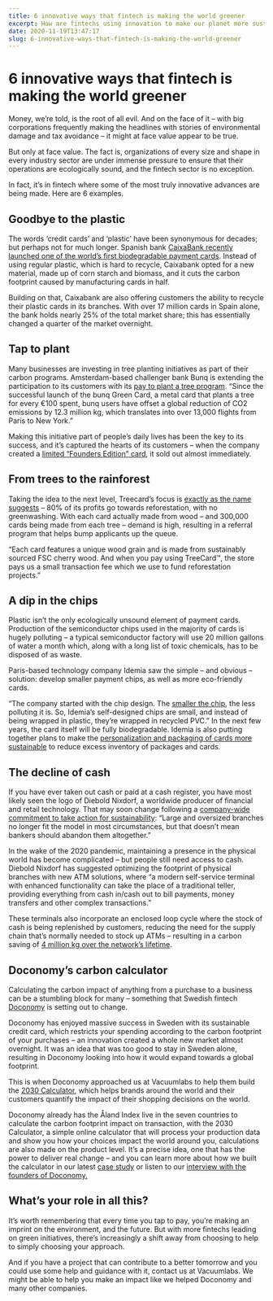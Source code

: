 ```yaml
---
title: 6 innovative ways that fintech is making the world greener
excerpt: How are fintechs using innovation to make our planet more sustainable?
date: 2020-11-19T13:47:17
slug: 6-innovative-ways-that-fintech-is-making-the-world-greener
---
```


# 6 innovative ways that fintech is making the world greener

Money, we’re told, is the root of all evil. And on the face of it – with big corporations frequently making the headlines with stories of environmental damage and tax avoidance – it might at face value appear to be true.  
  
But only at face value. The fact is, organizations of every size and shape in every industry sector are under immense pressure to ensure that their operations are ecologically sound, and the fintech sector is no exception.  
  
In fact, it’s in fintech where some of the most truly innovative advances are being made. Here are 6 examples.

## Goodbye to the plastic

The words ‘credit cards’ and ‘plastic’ have been synonymous for decades; but perhaps not for much longer. Spanish bank [CaixaBank recently launched one of the world’s first biodegradable payment cards](https://www.caixabank.com/comunicacion/noticia/caixabank-launches-first-biodegradable-cards_en.html?id=41854). Instead of using regular plastic, which is hard to recycle, Caixabank opted for a new material, made up of corn starch and biomass, and it cuts the carbon footprint caused by manufacturing cards in half.

Building on that, Caixabank are also offering customers the ability to recycle their plastic cards in its branches. With over 17 million cards in Spain alone, the bank holds nearly 25% of the total market share; this has essentially changed a quarter of the market overnight.

## Tap to plant

Many businesses are investing in tree planting initiatives as part of their carbon programs. Amsterdam-based challenger bank Bunq is extending the participation to its customers with its [pay to plant a tree program](https://www.eu-startups.com/2020/01/amsterdam-based-challenger-bank-bunq-plants-40000-trees-via-its-green-card/). “Since the successful launch of the bunq Green Card, a metal card that plants a tree for every €100 spent, bunq users have offset a global reduction of CO2 emissions by 12.3 million kg, which translates into over 13,000 flights from Paris to New York.”

Making this initiative part of people’s daily lives has been the key to its success, and it’s captured the hearts of its customers – when the company created a [limited “Founders Edition” card](https://techcrunch.com/2019/11/28/bunq-launches-metal-card-and-plants-a-tree-for-every-e100-spent/?guccounter=1&guce_referrer=aHR0cHM6Ly93d3cuZ29vZ2xlLmNvbS8&guce_referrer_sig=AQAAAC1gI5s8F0D7pntA2APDnPsF59mYyOHg-aaUhSxlCg6aNuF4hcvIEC-P7XAbCTfKc-_nwCoDXaOzVls-4GY_V859dh2xlSblflYge3RUqAhQ1zvmc34_M7NRxTahJ8v-Wp7nAPMcB1wcAiGkJbm6nAbQuU-iw43dMVwfXmHVRGS3), it sold out almost immediately.

## From trees to the rainforest

Taking the idea to the next level, Treecard’s focus is [exactly as the name suggests](https://www.treecard.org/) – 80% of its profits go towards reforestation, with no greenwashing. With each card actually made from wood – and 300,000 cards being made from each tree – demand is high, resulting in a referral program that helps bump applicants up the queue.

“Each card features a unique wood grain and is made from sustainably sourced FSC cherry wood. And when you pay using TreeCard™, the store pays us a small transaction fee which we use to fund reforestation projects.”

## A dip in the chips

Plastic isn’t the only ecologically unsound element of payment cards. Production of the semiconductor chips used in the majority of cards is hugely polluting – a typical semiconductor factory will use 20 million gallons of water a month which, along with a long list of toxic chemicals, has to be disposed of as waste.

Paris-based technology company Idemia saw the simple – and obvious – solution: develop smaller payment chips, as well as more eco-friendly cards.  
  
“The company started with the chip design. The [smaller the chip](https://www.fintechfutures.com/2020/10/french-firm-idemia-launches-green-cards-for-banks/), the less polluting it is. So, Idemia’s self-designed chips are small, and instead of being wrapped in plastic, they’re wrapped in recycled PVC.” In the next few years, the card itself will be fully biodegradable. Idemia is also putting together plans to make the [personalization and packaging of cards more sustainable](https://www.idemia.com/infog-greenpay-it-doesnt-cost-earth) to reduce excess inventory of packages and cards.

## The decline of cash

If you have ever taken out cash or paid at a cash register, you have most likely seen the logo of Diebold Nixdorf, a worldwide producer of financial and retail technology. That may soon change following a [company-wide commitment to take action for sustainability](https://www.dieboldnixdorf.com/en-us/banking/solutions/sustainable_banking): “Large and oversized branches no longer fit the model in most circumstances, but that doesn’t mean bankers should abandon them altogether.”

In the wake of the 2020 pandemic, maintaining a presence in the physical world has become complicated – but people still need access to cash. Diebold Nixdorf has suggested optimizing the footprint of physical branches with new ATM solutions, where “a modern self-service terminal with enhanced functionality can take the place of a traditional teller, providing everything from cash in/cash out to bill payments, money transfers and other complex transactions.”

These terminals also incorporate an enclosed loop cycle where the stock of cash is being replenished by customers, reducing the need for the supply chain that’s normally needed to stock up ATMs – resulting in a carbon saving of [4 million kg over the network’s lifetime](https://image.e.dieboldnixdorf.com/lib/fe651570776307787413/m/8/DN_Guide_Sustainable-Banking_FA-2_20200505.pdf).

## Doconomy’s carbon calculator

Calculating the carbon impact of anything from a purchase to a business can be a stumbling block for many – something that Swedish fintech [Doconomy](https://doconomy.com) is setting out to change.

Doconomy has enjoyed massive success in Sweden with its sustainable credit card, which restricts your spending according to the carbon footprint of your purchases – an innovation created a whole new market almost overnight. It was an idea that was too good to stay in Sweden alone, resulting in Doconomy looking into how it would expand towards a global footprint.

This is when Doconomy approached us at Vacuumlabs to help them build the [2030 Calculator](https://www.2030calculator.com/), which helps brands around the world and their customers quantify the impact of their shopping decisions on the world.

Doconomy already has the Åland Index live in the seven countries to calculate the carbon footprint impact on transaction, with the 2030 Calculator, a simple online calculator that will process your production data and show you how your choices impact the world around you, calculations are also made on the product level. It’s a precise idea, one that has the power to deliver real change – and you can learn more about how we built the calculator in our latest [case study](https://www.vacuumlabs.com/projects/doconomy_cs) or listen to our [interview with the founders of Doconomy.](https://inside.vacuumlabs.com/podcasts/reduce-your-environmental-impact-using-doconomy-digital-tools)

## What’s your role in all this?

It’s worth remembering that every time you tap to pay, you’re making an imprint on the environment, and the future. But with more fintechs leading on green initiatives, there’s increasingly a shift away from choosing to help to simply choosing your approach.

And if you have a project that can contribute to a better tomorrow and you could use some help and guidance with it, contact us at Vacuumlabs. We might be able to help you make an impact like we helped Doconomy and many other companies.

